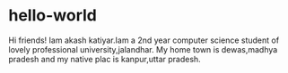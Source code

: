 # hello-world
Hi friends!
Iam akash katiyar.Iam a 2nd year computer science student of lovely professional university,jalandhar. My home town is dewas,madhya pradesh and my native plac is kanpur,uttar pradesh.
